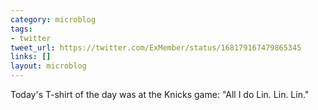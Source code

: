 ```yaml
---
category: microblog
tags:
- twitter
tweet_url: https://twitter.com/ExMember/status/168179167479865345
links: []
layout: microblog
---
```

Today's T-shirt of the day was at the Knicks game: "All I do Lin. Lin. Lin."
